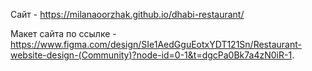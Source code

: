 Сайт - https://milanaoorzhak.github.io/dhabi-restaurant/

Макет сайта по ссылке - https://www.figma.com/design/SIe1AedGguEotxYDT121Sn/Restaurant-website-design-(Community)?node-id=0-1&t=dgcPa0Bk7a4zN0iR-1.
